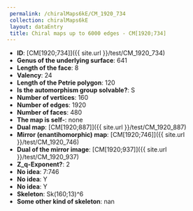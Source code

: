 ```yaml
--- 
 permalink: /chiralMaps6kE/CM_1920_734 
 collection: chiralMaps6kE
 layout: dataEntry
 title: Chiral maps up to 6000 edges - CM[1920;734]
---
```


- **ID**: [CM[1920;734]]({{ site.url }}/test/CM_1920_734)
- **Genus of the underlying surface**: 641
- **Length of the face**: 8
- **Valency**: 24
- **Length of the Petrie polygon**: 120
- **Is the automorphism group solvable?**: S
- **Number of vertices**: 160
- **Number of edges**: 1920
- **Number of faces**: 480
- **The map is self-**: none
- **Dual map**: [CM[1920;887]]({{ site.url }}/test/CM_1920_887)
- **Mirror (enantihomorphic) map**: [CM[1920;746]]({{ site.url }}/test/CM_1920_746)
- **Dual of the mirror image**: [CM[1920;937]]({{ site.url }}/test/CM_1920_937)
- **Z_q-Exponent?**: 2
- **No idea**:  7:746
- **No idea**: Y
- **No idea**: Y
- **Skeleton**: Sk(160;13)^6
- **Some other kind of skeleton**: nan
